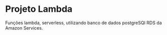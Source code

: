 # Projeto Lambda
Funções lambda, serverless, utilizando banco de dados postgreSQl RDS da Amazon Services.
